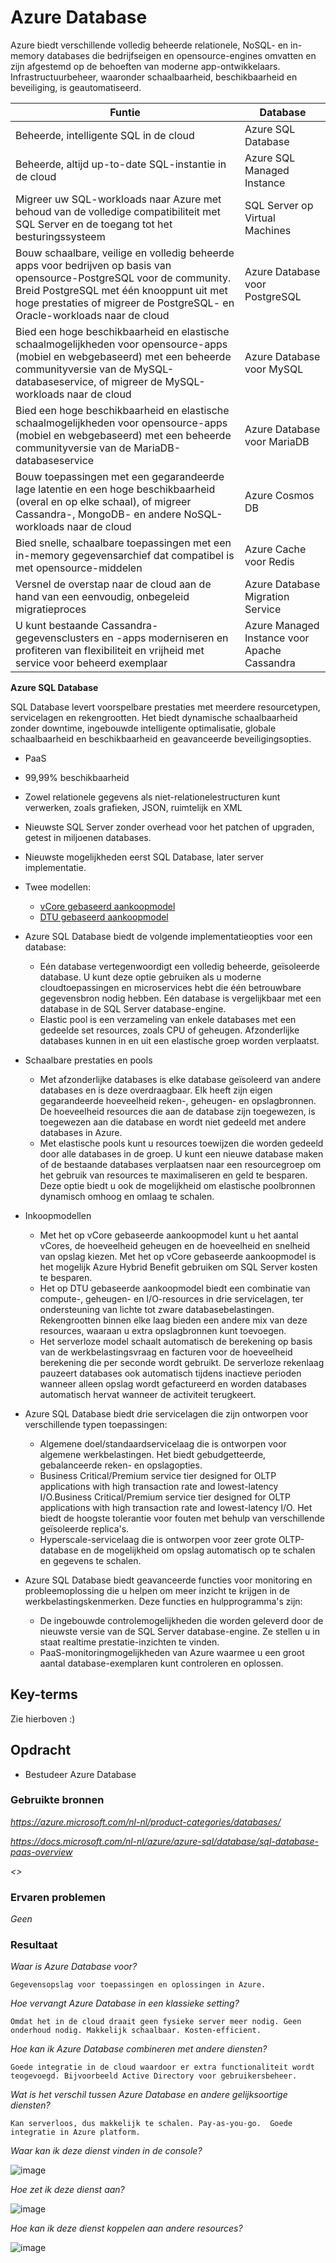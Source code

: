 # **Azure Database**

Azure biedt verschillende volledig beheerde relationele, NoSQL- en in-memory databases die bedrijfseigen en opensource-engines omvatten en zijn afgestemd op de behoeften van moderne app-ontwikkelaars. Infrastructuurbeheer, waaronder schaalbaarheid, beschikbaarheid en beveiliging, is geautomatiseerd.

|  Funtie	 |  Database  |
| -- | -- |
|  Beheerde, intelligente SQL in de cloud	|  Azure SQL Database  |  
|  Beheerde, altijd up-to-date SQL-instantie in de cloud	|  Azure SQL Managed Instance
|  Migreer uw SQL-workloads naar Azure met behoud van de volledige compatibiliteit met SQL Server en de toegang tot het besturingssysteem	|  SQL Server op Virtual Machines
|  Bouw schaalbare, veilige en volledig beheerde apps voor bedrijven op basis van opensource-PostgreSQL voor de community. Breid PostgreSQL met één knooppunt uit met hoge prestaties of migreer de PostgreSQL- en Oracle-workloads naar de cloud	|  Azure Database voor PostgreSQL
|  Bied een hoge beschikbaarheid en elastische schaalmogelijkheden voor opensource-apps (mobiel en webgebaseerd) met een beheerde communityversie van de MySQL-databaseservice, of migreer de MySQL-workloads naar de cloud	|  Azure Database voor MySQL
|  Bied een hoge beschikbaarheid en elastische schaalmogelijkheden voor opensource-apps (mobiel en webgebaseerd) met een beheerde communityversie van de MariaDB-databaseservice	|  Azure Database voor MariaDB
|  Bouw toepassingen met een gegarandeerde lage latentie en een hoge beschikbaarheid (overal en op elke schaal), of migreer Cassandra-, MongoDB- en andere NoSQL-workloads naar de cloud	|  Azure Cosmos DB
|  Bied snelle, schaalbare toepassingen met een in-memory gegevensarchief dat compatibel is met opensource-middelen	|  Azure Cache voor Redis
|  Versnel de overstap naar de cloud aan de hand van een eenvoudig, onbegeleid migratieproces	|  Azure Database Migration Service
|  U kunt bestaande Cassandra-gegevensclusters en -apps moderniseren en profiteren van flexibiliteit en vrijheid met service voor beheerd exemplaar	|  Azure Managed Instance voor Apache Cassandra

**Azure SQL Database**

SQL Database levert voorspelbare prestaties met meerdere resourcetypen, servicelagen en rekengrootten. Het biedt dynamische schaalbaarheid zonder downtime, ingebouwde intelligente optimalisatie, globale schaalbaarheid en beschikbaarheid en geavanceerde beveiligingsopties.

- PaaS
- 99,99% beschikbaarheid
- Zowel relationele gegevens als niet-relationelestructuren kunt verwerken, zoals grafieken, JSON, ruimtelijk en XML
- Nieuwste SQL Server zonder overhead voor het patchen of upgraden, getest in miljoenen databases.
- Nieuwste mogelijkheden eerst SQL Database, later server implementatie.
- Twee modellen:
    - [vCore gebaseerd aankoopmodel](https://docs.microsoft.com/nl-nl/azure/azure-sql/database/service-tiers-vcore)
    - [DTU gebaseerd aankoopmodel](https://docs.microsoft.com/nl-nl/azure/azure-sql/database/service-tiers-dtu)

- Azure SQL Database biedt de volgende implementatieopties voor een database:

    - Eén database vertegenwoordigt een volledig beheerde, geïsoleerde database. U kunt deze optie gebruiken als u moderne cloudtoepassingen en microservices hebt die één betrouwbare gegevensbron nodig hebben. Eén database is vergelijkbaar met een database in de SQL Server database-engine.
    - Elastic pool is een verzameling van enkele databases met een gedeelde set resources, zoals CPU of geheugen. Afzonderlijke databases kunnen in en uit een elastische groep worden verplaatst.

- Schaalbare prestaties en pools

    - Met afzonderlijke databases is elke database geïsoleerd van andere databases en is deze overdraagbaar. Elk heeft zijn eigen gegarandeerde hoeveelheid reken-, geheugen- en opslagbronnen. De hoeveelheid resources die aan de database zijn toegewezen, is toegewezen aan die database en wordt niet gedeeld met andere databases in Azure. 
    - Met elastische pools kunt u resources toewijzen die worden gedeeld door alle databases in de groep. U kunt een nieuwe database maken of de bestaande databases verplaatsen naar een resourcegroep om het gebruik van resources te maximaliseren en geld te besparen. Deze optie biedt u ook de mogelijkheid om elastische poolbronnen dynamisch omhoog en omlaag te schalen.

- Inkoopmodellen

    - Met het op vCore gebaseerde aankoopmodel kunt u het aantal vCores, de hoeveelheid geheugen en de hoeveelheid en snelheid van opslag kiezen. Met het op vCore gebaseerde aankoopmodel is het mogelijk Azure Hybrid Benefit gebruiken om SQL Server kosten te besparen.
    - Het op DTU gebaseerde aankoopmodel biedt een combinatie van compute-, geheugen- en I/O-resources in drie servicelagen, ter ondersteuning van lichte tot zware databasebelastingen. Rekengrootten binnen elke laag bieden een andere mix van deze resources, waaraan u extra opslagbronnen kunt toevoegen.
    - Het serverloze model schaalt automatisch de berekening op basis van de werkbelastingsvraag en facturen voor de hoeveelheid berekening die per seconde wordt gebruikt. De serverloze rekenlaag pauzeert databases ook automatisch tijdens inactieve perioden wanneer alleen opslag wordt gefactureerd en worden databases automatisch hervat wanneer de activiteit terugkeert.

- Azure SQL Database biedt drie servicelagen die zijn ontworpen voor verschillende typen toepassingen:

    - Algemene doel/standaardservicelaag die is ontworpen voor algemene werkbelastingen. Het biedt gebudgetteerde, gebalanceerde reken- en opslagopties.
    - Business Critical/Premium service tier designed for OLTP applications with high transaction rate and lowest-latency I/O.Business Critical/Premium service tier designed for OLTP applications with high transaction rate and lowest-latency I/O. Het biedt de hoogste tolerantie voor fouten met behulp van verschillende geïsoleerde replica's.
    - Hyperscale-servicelaag die is ontworpen voor zeer grote OLTP-database en de mogelijkheid om opslag automatisch op te schalen en gegevens te schalen.

- Azure SQL Database biedt geavanceerde functies voor monitoring en probleemoplossing die u helpen om meer inzicht te krijgen in de werkbelastingskenmerken. Deze functies en hulpprogramma's zijn:

    - De ingebouwde controlemogelijkheden die worden geleverd door de nieuwste versie van de SQL Server database-engine. Ze stellen u in staat realtime prestatie-inzichten te vinden.
    - PaaS-monitoringmogelijkheden van Azure waarmee u een groot aantal database-exemplaren kunt controleren en oplossen.

## **Key-terms**

Zie hierboven :)

## **Opdracht**

- Bestudeer Azure Database

### **Gebruikte bronnen**

*<https://azure.microsoft.com/nl-nl/product-categories/databases/>*

*<https://docs.microsoft.com/nl-nl/azure/azure-sql/database/sql-database-paas-overview>*

*<>*


### **Ervaren problemen**

*Geen*

### **Resultaat**

*Waar is Azure Database voor?*

    Gegevensopslag voor toepassingen en oplossingen in Azure.

*Hoe vervangt Azure Database in een klassieke setting?*

    Omdat het in de cloud draait geen fysieke server meer nodig. Geen onderhoud nodig. Makkelijk schaalbaar. Kosten-efficient.

*Hoe kan ik Azure Database combineren met andere diensten?*

    Goede integratie in de cloud waardoor er extra functionaliteit wordt teogevoegd. Bijvoorbeeld Active Directory voor gebruikersbeheer. 

*Wat is het verschil tussen Azure Database en andere gelijksoortige diensten?*

    Kan serverloos, dus makkelijk te schalen. Pay-as-you-go.  Goede integratie in Azure platform.

*Waar kan ik deze dienst vinden in de console?*

![image](../00_includes/CF01/CF5-07.png)

*Hoe zet ik deze dienst aan?*

![image](../00_includes/CF01/CF5-05.png)

*Hoe kan ik deze dienst koppelen aan andere resources?*

![image](../00_includes/CF01/CF5-06.png)